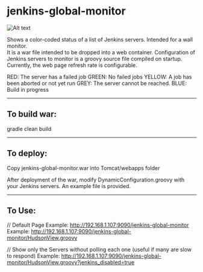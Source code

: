 jenkins-global-monitor
======================

![Alt text](/path/to/img.jpg "Wall Monitor Page")

Shows a color-coded status of a list of Jenkins servers.  Intended for a wall monitor.    
It is a war file intended to be dropped into a web container.  Configuration of
Jenkins servers to monitor is a groovy source file compiled on startup.   Currently,
the web page refresh rate is configurable.

RED: The server has a failed job
GREEN: No failed jobs
YELLOW: A job has been aborted or not yet run
GREY: The server cannot be reached.
BLUE: Build in progress

---------------------------------
To build war:
---------------------------------
gradle clean build

---------------------------------
To deploy:
---------------------------------
Copy jenkins-global-monitor.war into Tomcat/webapps folder

After deployment of the war, modify DynamicConfiguration.groovy with your Jenkins
servers.   An example file is provided.

---------------------------------
To Use:
---------------------------------
// Default Page
Example: http://192.168.1.107:9090/jenkins-global-monitor
Example: http://192.168.1.107:9090/jenkins-global-monitor/HudsonView.groovy

// Show only the Servers without polling each one (useful if many are slow to respond)
Example: http://192.168.1.107:9090/jenkins-global-monitor/HudsonView.groovy?jenkins_disabled=true

 
